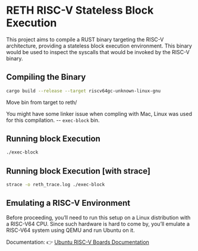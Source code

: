 # **RETH RISC-V Stateless Block Execution**

This project aims to compile a RUST binary targeting the RISC-V architecture, providing a stateless block execution environment. This binary would be used to inspect the syscalls that would be invoked by the RISC-V binary.

## **Compiling the Binary**
```bash
cargo build --release --target riscv64gc-unknown-linux-gnu
```

Move bin from target to reth/

You might have some linker issue when compling with Mac, Linux was used for this compilation. --
`exec-block` bin.

## Running block Execution
```bash
./exec-block
```

## Running block Execution [with strace]
```bash
strace -o reth_trace.log ./exec-block
```

## **Emulating a RISC-V Environment**

Before proceeding, you’ll need to run this setup on a Linux distribution with a RISC-V64 CPU. Since such hardware is hard to come by, you’ll emulate a RISC-V64 system using QEMU and run Ubuntu on it.

Documentation:
👉 [Ubuntu RISC-V Boards Documentation](https://canonical-ubuntu-boards.readthedocs-hosted.com/en/latest/how-to/qemu-riscv/)